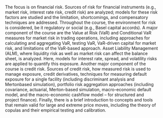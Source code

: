 The focus is on financial risk. Sources of risk for financial instruments (e.g., market risk, interest rate risk, credit risk) are analyzed; models for these risk factors are studied and the limitation, shortcomings, and compensatory techniques are addressed. Throughout the course, the environment for risk is considered, be it regulatory or social (e.g., Basel capital accords). A major component of the course are the Value at Risk (VaR) and Conditional VaR measures for market risk in trading operations, including approaches for calculating and aggregating VaR, testing VaR, VaR-driven capital for market risk, and limitations of the VaR-based approach. Asset Liability Management (ALM), where liquidity risk as well as market risk can affect the balance sheet, is analyzed. Here, models for interest rate, spread, and volatility risks are applied to quantify this exposure. Another major component of the course is credit risk. Sources of credit risk, how measured risk is used to manage exposure, credit derivatives, techniques for measuring default exposure for a single facility (including discriminant analysis and Mertonbased simulation), portfolio risk aggregation approaches (including covariance, actuarial, Merton-based simulation, macro-economic default model, and the macro-economic cashflow model – for structured and project finance). Finally, there is a brief introduction to concepts and tools that remain valid for large and extreme price moves, including the theory of copulas and their empirical testing and calibration. 